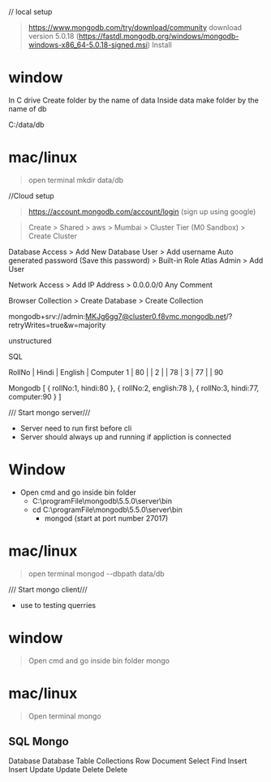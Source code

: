 // local setup
> https://www.mongodb.com/try/download/community
> download version 5.0.18
(https://fastdl.mongodb.org/windows/mongodb-windows-x86_64-5.0.18-signed.msi)
> Install

# window
In C drive
Create folder by the name of data
Inside data make folder by the name of db

C:/data/db

# mac/linux
> open terminal
> mkdir data/db


//Cloud setup
> https://account.mongodb.com/account/login 
(sign up using google)

> Create
    > Shared
        > aws
            > Mumbai
                > Cluster Tier (M0 Sandbox)
                    > Create Cluster



Database Access
    > Add New Database User
        > Add username
            Auto generated password  (Save this password)
                > Built-in Role
                    Atlas Admin
                        > Add User

Network Access
    > Add IP Address
        > 0.0.0.0/0
          Any Comment


Browser Collection
    > Create Database
    > Create Collection


mongodb+srv://admin:MKJg6gg7@cluster0.f8vmc.mongodb.net/?retryWrites=true&w=majority

unstructured

SQL

RollNo  | Hindi  | English | Computer
  1     |  80    |         |
  2     |        |   78    |
  3     |  77    |         |   90


Mongodb
[
    {
        rollNo:1,
        hindi:80
    },
    {
        rollNo:2,
        english:78
    },
    {
        rollNo:3,
        hindi:77,
        computer:90
    }
]

/// Start mongo server///
* Server need to run first before cli
* Server should always up and running if appliction is connected

# Window
* Open cmd and go inside bin folder
    * C:\programFile\mongodb\5.5.0\server\bin
    * cd C:\programFile\mongodb\5.5.0\server\bin
        * mongod
        (start at port number 27017)

# mac/linux
> open terminal
> mongod --dbpath data/db


/// Start mongo client///
* use to testing querries

# window
> Open cmd and go inside bin folder
> mongo

# mac/linux
> Open terminal
> mongo

SQL         Mongo
--------------------------
Database    Database
Table       Collections
Row         Document
Select      Find
Insert      Insert
Update      Update
Delete      Delete


